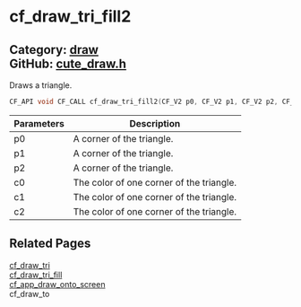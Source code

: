 [](../header.md ':include')

# cf_draw_tri_fill2

Category: [draw](/api_reference?id=draw)  
GitHub: [cute_draw.h](https://github.com/RandyGaul/cute_framework/blob/master/include/cute_draw.h)  
---

Draws a triangle.

```cpp
CF_API void CF_CALL cf_draw_tri_fill2(CF_V2 p0, CF_V2 p1, CF_V2 p2, CF_Color c0, CF_Color c1, CF_Color c2);
```

Parameters | Description
--- | ---
p0 | A corner of the triangle.
p1 | A corner of the triangle.
p2 | A corner of the triangle.
c0 | The color of one corner of the triangle.
c1 | The color of one corner of the triangle.
c2 | The color of one corner of the triangle.

## Related Pages

[cf_draw_tri](/draw/cf_draw_tri.md)  
[cf_draw_tri_fill](/draw/cf_draw_tri_fill.md)  
[cf_app_draw_onto_screen](/app/cf_app_draw_onto_screen.md)  
cf_draw_to  
